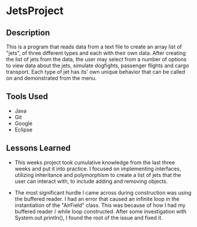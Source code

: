 # JetsProject

## Description

This is a program that reads data from a text file to create an array list of "jets", of three different types and each with their own data. After creating the list of jets from the data, the user may select from a number of options to view data about the jets, simulate dogfights, passenger flights and cargo transport. Each type of jet has its' own unique behavior that can be called on and demonstrated from the menu.

## Tools Used

* Java
* Git
* Google
* Eclipse

## Lessons Learned

* This weeks project took cumulative knowledge from the last three weeks and put it into practice. I focused on implementing interfaces, utilizing inheritance and polymorphism to create a list of jets that the user can interact with, to include adding and removing objects.

* The most significant hurdle I came across during construction was using the buffered reader. I had an error that caused an infinite loop in the instantiation of the "AirField" class. This was because of how I had my buffered reader / while loop constructed. After some investigation with System.out.println(), I found the root of the issue and fixed it.  
